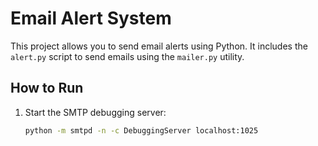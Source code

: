 # Email Alert System

This project allows you to send email alerts using Python. It includes the `alert.py` script to send emails using the `mailer.py` utility.

## How to Run

1. Start the SMTP debugging server:
   ```bash
   python -m smtpd -n -c DebuggingServer localhost:1025
